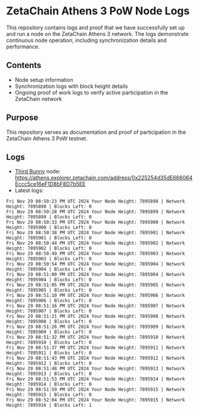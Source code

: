 # ZetaChain Athens 3 PoW Node Logs
This repository contains logs and proof that we have successfully set up and run a node on the ZetaChain Athens 3 network. The logs demonstrate continuous node operation, including synchronization details and performance.

## Contents
- Node setup information
- Synchronization logs with block height details
- Ongoing proof of work logs to verify active participation in the ZetaChain network

## Purpose
This repository serves as documentation and proof of participation in the ZetaChain Athens 3 PoW testnet.

## Logs

- [Third Bunny](https://thirdbunny.xyz/) node: https://athens.explorer.zetachain.com/address/0x225254d35dE666064Eccc5ce16eF1D8bF8D7b5EE
- Latest logs:
```
Fri Nov 29 08:50:23 PM UTC 2024 Your Node Height: 7895898 | Network Height: 7895898 | Blocks Left: 0
Fri Nov 29 08:50:28 PM UTC 2024 Your Node Height: 7895899 | Network Height: 7895899 | Blocks Left: 0
Fri Nov 29 08:50:33 PM UTC 2024 Your Node Height: 7895900 | Network Height: 7895900 | Blocks Left: 0
Fri Nov 29 08:50:38 PM UTC 2024 Your Node Height: 7895901 | Network Height: 7895901 | Blocks Left: 0
Fri Nov 29 08:50:44 PM UTC 2024 Your Node Height: 7895902 | Network Height: 7895902 | Blocks Left: 0
Fri Nov 29 08:50:49 PM UTC 2024 Your Node Height: 7895903 | Network Height: 7895903 | Blocks Left: 0
Fri Nov 29 08:50:54 PM UTC 2024 Your Node Height: 7895904 | Network Height: 7895904 | Blocks Left: 0
Fri Nov 29 08:51:00 PM UTC 2024 Your Node Height: 7895904 | Network Height: 7895904 | Blocks Left: 0
Fri Nov 29 08:51:05 PM UTC 2024 Your Node Height: 7895905 | Network Height: 7895905 | Blocks Left: 0
Fri Nov 29 08:51:10 PM UTC 2024 Your Node Height: 7895906 | Network Height: 7895906 | Blocks Left: 0
Fri Nov 29 08:51:16 PM UTC 2024 Your Node Height: 7895907 | Network Height: 7895907 | Blocks Left: 0
Fri Nov 29 08:51:21 PM UTC 2024 Your Node Height: 7895908 | Network Height: 7895908 | Blocks Left: 0
Fri Nov 29 08:51:26 PM UTC 2024 Your Node Height: 7895909 | Network Height: 7895909 | Blocks Left: 0
Fri Nov 29 08:51:32 PM UTC 2024 Your Node Height: 7895910 | Network Height: 7895910 | Blocks Left: 0
Fri Nov 29 08:51:37 PM UTC 2024 Your Node Height: 7895911 | Network Height: 7895911 | Blocks Left: 0
Fri Nov 29 08:51:43 PM UTC 2024 Your Node Height: 7895912 | Network Height: 7895912 | Blocks Left: 0
Fri Nov 29 08:51:48 PM UTC 2024 Your Node Height: 7895913 | Network Height: 7895913 | Blocks Left: 0
Fri Nov 29 08:51:53 PM UTC 2024 Your Node Height: 7895914 | Network Height: 7895914 | Blocks Left: 0
Fri Nov 29 08:51:59 PM UTC 2024 Your Node Height: 7895915 | Network Height: 7895915 | Blocks Left: 0
Fri Nov 29 08:52:04 PM UTC 2024 Your Node Height: 7895915 | Network Height: 7895916 | Blocks Left: 1
```
